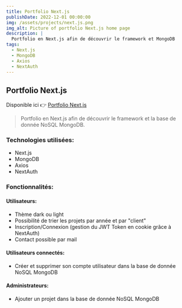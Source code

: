```yaml
---
title: Portfolio Next.js
publishDate: 2022-12-01 00:00:00
img: /assets/projects/next.js.png
img_alt: Picture of portfolio Next.js home page
description: |
  Portfolio en Next.js afin de découvrir le framework et MongoDB
tags:
  - Next.js
  - MongoDB
  - Axios
  - NextAuth
---
```


## Portfolio Next.js

Disponible ici 👉 <a href="https://test-next-js-gules.vercel.app/">Portfolio Next.js</a>
> Portfolio en Next.js afin de découvrir le framework et la base de donnée NoSQL MongoDB.

### Technologies utilisées:

- Next.js
- MongoDB
- Axios
- NextAuth

### Fonctionnalités:
#### Utilisateurs:
- Thème dark ou light
- Possibilité de trier les projets par année et par "client"
- Inscription/Connexion (gestion du JWT Token en cookie grâce à NextAuth)
- Contact possible par mail
#### Utilisateurs connectés:
- Créer et supprimer son compte utilisateur dans la base de donnée NoSQL MongoDB
#### Administrateurs:
- Ajouter un projet dans la base de donnée NoSQL MongoDB
